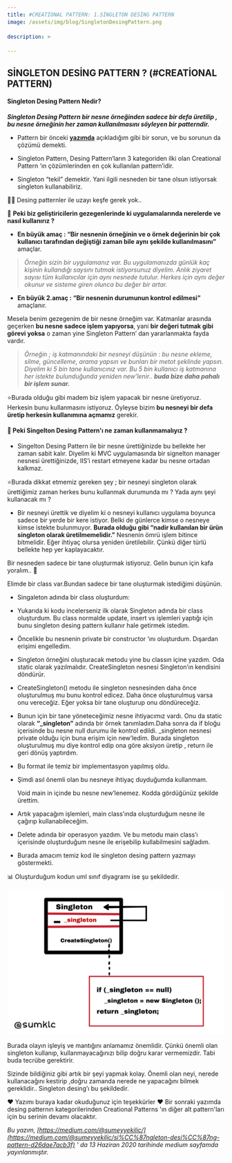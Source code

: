```yaml
---
title: #CREATİONAL PATTERN: 1.SİNGLETON DESİNG PATTERN
image: /assets/img/blog/SingletonDesingPattern.png

description: >

---
```


## SİNGLETON DESİNG PATTERN ? (#CREATİONAL PATTERN)

#### Singleton Desing Pattern Nedir?

_**Singleton Desing Pattern bir nesne örneğinden sadece bir defa üretilip , bu nesne örneğinin her zaman kullanılmasını söyleyen bir patterndir.**_

-   Pattern bir önceki [**yazımda**](https://medium.com/@sumeyyekilic/desi%CC%87ng-pattern-e85c89fd5075?source=---------2------------------) açıkladığım gibi bir sorun, ve bu sorunun da çözümü demekti.

-   Singleton Pattern, Desing Pattern’ların 3 kategoriden ilki olan Creational Pattern ‘ın çözümlerinden en çok kullanılan pattern’idir.

-   Singleton “tekil” demektir. Yani ilgili nesneden bir tane olsun istiyorsak singleton kullanabiliriz.

👩🚀 Desing patternler ile uzayı keşfe gerek yok..

📌 **Peki biz geliştiricilerin gezegenlerinde ki uygulamalarında nerelerde ve nasıl kullanırız ?**

-   **En büyük amaç : “**Bir nesnenin örneğinin ve o örnek değerinin bir çok kullanıcı tarafından değiştiği zaman bile aynı şekilde kullanılmasını**”** amaçlar.

> _Örneğin sizin bir uygulamanız var. Bu uygulamanızda günlük kaç kişinin kullandığı saysını tutmak istiyorsunuz diyelim. Anlık ziyaret sayısı tüm kullanıcılar için aynı nesnede tutulur. Herkes için aynı değer okunur ve sisteme giren olunca bu değer bir artar._

-   **En büyük 2.amaç : “**Bir nesnenin durumunun kontrol edilmesi**”** amaçlanır.

Mesela benim gezegenim de bir nesne örneğim var. Katmanlar arasında geçerken **bu nesne sadece işlem yapıyorsa**, yani **bir değeri tutmak gibi görevi yoksa** o zaman yine Singleton Pattern’ dan yararlanmakta fayda vardır.

> _Örneğin ; iş katmanındaki bir nesneyi düşünün : bu nesne ekleme, silme, güncelleme, arama yapsın ve bunları bir metot şeklinde yapsın. Diyelim ki 5 bin tane kullanıcınız var. Bu 5 bin kullanıcı iş katmanına her istekte bulunduğunda yeniden new’lenir.. **buda bize daha pahalı bir işlem sunar.**_

⭐Burada olduğu gibi madem biz işlem yapacak bir nesne üretiyoruz. Herkesin bunu kullanmasını istiyoruz. Öyleyse bizim **bu nesneyi bir defa üretip herkesin kullanımına açmamız** gerekir.

#### 📌 Peki Singelton Desing Pattern'ı ne zaman **kullanmamalıyız** **?**

-   Singelton Desing Pattern ile bir nesne ürettiğinizde bu bellekte her zaman sabit kalır. Diyelim ki MVC uygulamasında bir signelton manager nesnesi ürettiğinizde, IIS’i restart etmeyene kadar bu nesne ortadan kalkmaz.

⭐Burada dikkat etmemiz gereken şey ; bir nesneyi singleton olarak ürettiğimiz zaman herkes bunu kullanmak durumunda mı ? Yada aynı şeyi kullanacak mı ?

-   Bir nesneyi ürettik ve diyelim ki o nesneyi kullanıcı uygulama boyunca sadece bir yerde bir kere istiyor. Belki de günlerce kimse o nesneye kimse istekte bulunmuyor. **Burada olduğu gibi “nadir kullanılan bir ürün singleton olarak üretilmemelidir.”** Nesnenin ömrü işlem bitince bitmelidir. Eğer ihtiyaç olursa yeniden üretilebilir. Çünkü diğer türlü bellekte hep yer kaplayacaktır.

Bir nesneden sadece bir tane oluşturmak istiyoruz. Gelin bunun için kafa yoralım.. 🤯

Elimde bir class var.Bundan sadece bir tane oluşturmak istediğimi düşünün.

-   Singaleton adında bir class oluşturdum:

<script src="https://gist.github.com/sumeyyekilic/ebf063197acb2c3c9382796f219dcfeb.js"></script>

-   Yukarıda ki kodu incelerseniz ilk olarak Singleton adında bir class oluşturdum. Bu class normalde update, insert vs işlemleri yaptığı için bunu singleton desing pattern kullanır hale getirmek istedim.

-   Öncelikle bu nesnenin private bir constructor ‘ını oluşturdum. Dışardan erişimi engelledim.

-   Singleton örneğini oluşturacak metodu yine bu classın içine yazdım. Oda static olarak yazılmalıdır. CreateSingleton nesnesi Singleton’ın kendisini döndürür.

-   CreateSingleton() metodu ile singleton nesnesinden daha önce oluşturulmuş mu bunu kontrol edicez. Daha önce oluşturulmuş varsa onu vereceğiz. Eğer yoksa bir tane oluşturup onu döndüreceğiz.

-   Bunun için bir tane yöneteceğimiz nesne ihtiyacımız vardı. Onu da static olarak **“_singleton”** adında bir örnek tanımladım.Daha sonra da if bloğu içerisinde bu nesne null durumu ile kontrol edildi. _singleton nesnesi private olduğu için buna erişim için new’ledim. Burada singleton oluşturulmuş mu diye kontrol edip ona göre aksiyon üretip , return ile geri dönüş yaptırdım.

-   Bu format ile temiz bir implementasyon yapılmış oldu.

-   Şimdi asıl önemli olan bu nesneye ihtiyaç duyduğumda kullanmam.  
    
    Void main in içinde bu nesne new’lenemez. Kodda gördüğünüz şekilde ürettim.

-   Artık yapacağım işlemleri, main class’ında oluşturduğum nesne ile çağırıp kullanabileceğim.

-   Delete adında bir operasyon yazdım. Ve bu metodu main class’ı içerisinde oluşturduğum nesne ile erişebilip kullabilmesini sağladım.

-   Burada amacım temiz kod ile singleton desing pattern yazmayı göstermekti.

📊 Oluşturduğum kodun uml sınıf diyagramı ise şu şekildedir.


![singletonDesingPattern](/assets/img/blog/singletonDesingPattern2.png)

Burada olayın işleyiş ve mantığını anlamamız önemlidir. Çünkü önemli olan singleton kullanıp, kullanmayacağınızı bilip doğru karar vermemizdir. Tabi buda tecrübe gerektirir.

Sizinde bildiğiniz gibi artık bir şeyi yapmak kolay. Önemli olan neyi, nerede kullanacağını kestirip ,doğru zamanda nerede ne yapacağını bilmek gereklidir.. Singleton desing’ı bu şekildedir.

❤ Yazımı buraya kadar okuduğunuz için teşekkürler ❤ 
Bir sonraki yazımda desing patternın kategorilerinden Creational Patterns 'ın diğer alt pattern'ları için bu serinin devamı olacaktır.

_Bu yazım, [https://medium.com/@sumeyyekilic/](https://medium.com/@sumeyyekilic/si%CC%87ngleton-desi%CC%87ng-pattern-d26dae7acb3f) ' da 13 Haziran 2020 tarihinde medium sayfamda yayınlanmıştır._
